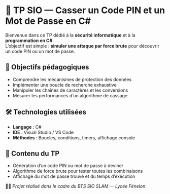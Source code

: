# 🔐 TP SIO — Casser un Code PIN et un Mot de Passe en C#

Bienvenue dans ce TP dédié à la **sécurité informatique** et à la **programmation en C#**.  
L’objectif est simple : **simuler une attaque par force brute** pour découvrir un code PIN ou un mot de passe.

## 🧠 Objectifs pédagogiques
- Comprendre les mécanismes de protection des données
- Implémenter une boucle de recherche exhaustive
- Manipuler les chaînes de caractères et les conversions
- Mesurer les performances d’un algorithme de cassage

## 🛠️ Technologies utilisées
- **Langage** : C#
- **IDE** : Visual Studio / VS Code
- **Méthodes** : Boucles, conditions, timers, affichage console

## 📌 Contenu du TP
- Génération d’un code PIN ou mot de passe à deviner
- Algorithme de force brute pour tester toutes les combinaisons
- Affichage du mot de passe trouvé et du temps d’exécution


👩‍💻 *Projet réalisé dans le cadre du BTS SIO SLAM — Lycée Fénelon*
